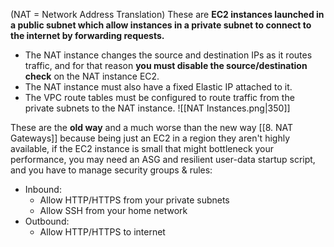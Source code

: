 (NAT = Network Address Translation)
These are **EC2 instances launched in a public subnet which allow instances in a private subnet to connect to the internet by forwarding requests.**

- The NAT instance changes the source and destination IPs as it routes traffic, and for that reason **you must disable the source/destination check** on the NAT instance EC2.
- The NAT instance must also have a fixed Elastic IP attached to it.
- The VPC route tables must be configured to route traffic from the private subnets to the NAT instance.
![[NAT Instances.png|350]]

These are the **old way** and a much worse than the new way [[8. NAT Gateways]] because being just an EC2 in a region they aren't highly available, if the EC2 instance is small that might bottleneck your performance, you may need an ASG and resilient user-data startup script, and you have to manage security groups & rules:
- Inbound:
	- Allow HTTP/HTTPS from your private subnets
	- Allow SSH from your home network
- Outbound:
	- Allow HTTP/HTTPS to internet

